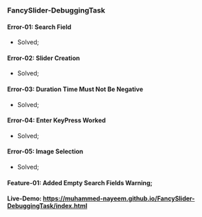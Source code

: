 ### FancySlider-DebuggingTask

#### Error-01: Search Field
- Solved; <br>
#### Error-02: Slider Creation
 - Solved; <br>

 #### Error-03: Duration Time Must Not Be Negative
 - Solved; <br>

#### Error-04: Enter KeyPress Worked
- Solved; <br>

#### Error-05: Image Selection
- Solved; <br>

#### Feature-01: Added Empty Search Fields Warning;

#### Live-Demo: https://muhammed-nayeem.github.io/FancySlider-DebuggingTask/index.html